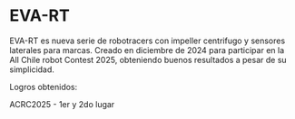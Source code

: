 # EVA-RT
EVA-RT es nueva serie de robotracers con impeller centrifugo y sensores laterales para marcas. Creado en diciembre de 2024 para participar en la All Chile robot Contest 2025, obteniendo buenos resultados a pesar de su simplicidad.

Logros obtenidos:

ACRC2025 - 1er y 2do lugar

